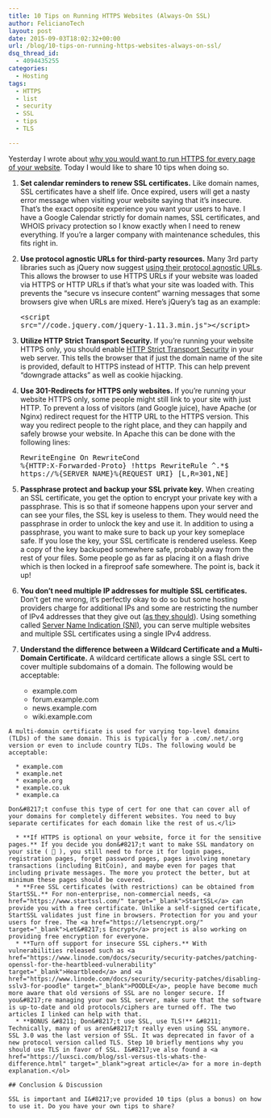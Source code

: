 ```yaml
---
title: 10 Tips on Running HTTPS Websites (Always-On SSL)
author: FelicianoTech
layout: post
date: 2015-09-03T18:02:32+00:00
url: /blog/10-tips-on-running-https-websites-always-on-ssl/
dsq_thread_id:
  - 4094435255
categories:
  - Hosting
tags:
  - HTTPS
  - list
  - security
  - SSL
  - tips
  - TLS

---
```

Yesterday I wrote about [why you would want to run HTTPS for every page of your website][1]. Today I would like to share 10 tips when doing so.<!--more-->

  1. **Set calendar reminders to renew SSL certificates.** Like domain names, SSL certificates have a shelf life. Once expired, users will get a nasty error message when visiting your website saying that it&#8217;s insecure. That&#8217;s the exact opposite experience you want your users to have. I have a Google Calendar strictly for domain names, SSL certificates, and WHOIS privacy protection so I know exactly when I need to renew everything. If you&#8217;re a larger company with maintenance schedules, this fits right in.
  2. **Use protocol agnostic URLs for third-party resources.** Many 3rd party libraries such as jQuery now suggest <a href="https://jquery.com/download/#using-jquery-with-a-cdn" target="_blank">using their protocol agnostic URLs</a>. This allows the browser to use HTTPS URLs if your website was loaded via HTTPS or HTTP URLs if that&#8217;s what your site was loaded with. This prevents the &#8220;secure vs insecure content&#8221; warning messages that some browsers give when URLs are mixed. Here&#8217;s jQuery&#8217;s tag as an example: 
    <pre>&lt;script src="//code.jquery.com/jquery-1.11.3.min.js"&gt;&lt;/script&gt;</pre>

  3. **Utilize HTTP Strict Transport Security.** If you&#8217;re running your website HTTPS only, you should enable <a href="https://en.wikipedia.org/wiki/HTTP_Strict_Transport_Security" target="_blank">HTTP Strict Transport Security</a> in your web server. This tells the browser that if just the domain name of the site is provided, default to HTTPS instead of HTTP. This can help prevent &#8220;downgrade attacks&#8221; as well as cookie hijacking.
  4. **Use 301-Redirects for HTTPS only websites.** If you&#8217;re running your website HTTPS only, some people might still link to your site with just HTTP. To prevent a loss of visitors (and Google juice), have Apache (or Nginx) redirect request for the HTTP URL to the HTTPS version. This way you redirect people to the right place, and they can happily and safely browse your website. In Apache this can be done with the following lines: 
    <pre>RewriteEngine On
RewriteCond %{HTTP:X-Forwarded-Proto} !https
RewriteRule ^.*$ https://%{SERVER_NAME}%{REQUEST_URI} [L,R=301,NE]</pre>

  5. **Passphrase protect and backup your SSL private key.** When creating an SSL certificate, you get the option to encrypt your private key with a passphrase. This is so that if someone happens upon your server and can see your files, the SSL key is useless to them. They would need the passphrase in order to unlock the key and use it. In addition to using a passphrase, you want to make sure to back up your key someplace safe. If you lose the key, your SSL certificate is rendered useless. Keep a copy of the key backuped somewhere safe, probably away from the rest of your files. Some people go as far as placing it on a flash drive which is then locked in a fireproof safe somewhere. The point is, back it up!
  6. **You don&#8217;t need multiple IP addresses for multiple SSL certificates.** Don&#8217;t get me wrong, it&#8217;s perfectly okay to do so but some hosting providers charge for additional IPs and some are restricting the number of IPv4 addresses that they give out (<a href="https://en.wikipedia.org/wiki/IPv4_address_exhaustion" target="_blank">as they should</a>). Using something called <a href="https://en.wikipedia.org/wiki/Server_Name_Indication" target="_blank">Server Name Indication (SNI)</a>, you can serve multiple websites and multiple SSL certificates using a single IPv4 address.
  7. **Understand the difference between a Wildcard Certificate and a Multi-Domain Certificate.** A wildcard certificate allows a single SSL cert to cover multiple subdomains of a domain. The following would be acceptable: 
      * example.com
      * forum.example.com
      * news.example.com
      * wiki.example.com
    
    A multi-domain certificate is used for varying top-level domains (TLDs) of the same domain. This is typically for a .com/.net/.org version or even to include country TLDs. The following would be acceptable:
    
      * example.com
      * example.net
      * example.org
      * example.co.uk
      * example.ca
    
    Don&#8217;t confuse this type of cert for one that can cover all of your domains for completely different websites. You need to buy separate certificates for each domain like the rest of us.</li> 
    
      * **If HTTPS is optional on your website, force it for the sensitive pages.** If you decide you don&#8217;t want to make SSL mandatory on your site ( 🙁 ), you still need to force it for login pages, registration pages, forget password pages, pages involving monetary transactions (including BitCoin), and maybe even for pages that including private messages. The more you protect the better, but at minimum these pages should be covered.
      * **Free SSL certificates (with restrictions) can be obtained from StartSSL.** For non-enterprise, non-commercial needs, <a href="https://www.startssl.com/" target="_blank">StartSSL</a> can provide you with a free certificate. Unlike a self-signed certificate, StartSSL validates just fine in browsers. Protection for you and your users for free. The <a href="https://letsencrypt.org/" target="_blank">Let&#8217;s Encrypt</a> project is also working on providing free encryption for everyone.
      * **Turn off support for insecure SSL ciphers.** With vulnerabilities released such as <a href="https://www.linode.com/docs/security/security-patches/patching-openssl-for-the-heartbleed-vulnerability" target="_blank">Heartbleed</a> and <a href="https://www.linode.com/docs/security/security-patches/disabling-sslv3-for-poodle" target="_blank">POODLE</a>, people have become much more aware that old versions of SSL are no longer secure. If you&#8217;re managing your own SSL server, make sure that the software is up-to-date and old protocols/ciphers are turned off. The two articles I linked can help with that.
      * **BONUS &#8211; Don&#8217;t use SSL, use TLS!** &#8211; Technically, many of us aren&#8217;t really even using SSL anymore. SSL 3.0 was the last version of SSL. It was deprecated in favor of a new protocol version called TLS. Step 10 briefly mentions why you should use TLS in favor of SSL. I&#8217;ve also found a <a href="https://luxsci.com/blog/ssl-versus-tls-whats-the-difference.html" target="_blank">great article</a> for a more in-depth explanation.</ol> 
    
    ## Conclusion & Discussion
    
    SSL is important and I&#8217;ve provided 10 tips (plus a bonus) on how to use it. Do you have your own tips to share?

 [1]: https://felicianotech.com/blog/always-on-ssl-what-it-is-and-why-you-should-implement-it/